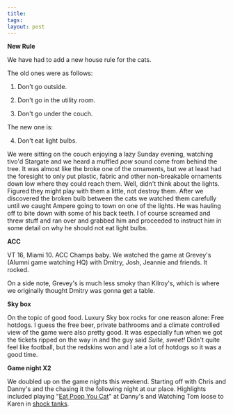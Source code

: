 ```yaml
---
title: 
tags: 
layout: post
---
```

**New Rule**



We have had to add a new house rule for the cats.



The old ones were as follows:

1) Don't go outside.

2) Don't go in the utility room.

3) Don't go under the couch.



The new one is:

4) Don't eat light bulbs.



We were sitting on the couch enjoying a lazy Sunday evening, watching tivo'd Stargate and we heard a muffled _pow_ sound come from behind the tree.  It was almost like the broke one of the ornaments, but we at least had the foresight to only put plastic, fabric and other non-breakable ornaments down low where they could reach them.  Well, didn't think about the lights. Figured they might play with them a little, not destroy them. After we discovered the broken bulb between the cats we watched them carefully until we caught Ampere going to town on one of the lights.  He was hauling off to bite down with some of his back teeth.  I of course screamed and threw stuff and ran over and grabbed him and proceeded to instruct him in some detail on why he should not eat light bulbs. 



**ACC**



VT 16, Miami 10.  ACC Champs baby.  We watched the game at Grevey's (Alumni game watching HQ) with Dmitry, Josh, Jeannie and friends.  It rocked. 



On a side note, Grevey's is much less smoky than Kilroy's, which is where we originally thought Dmitry was gonna get a table.





**Sky box**



On the topic of good food.  Luxury Sky box rocks for one reason alone: Free hotdogs.  I guess the free beer, private bathrooms and a climate controlled view of the game were also pretty good.  It was especially fun when we got the tickets ripped on the way in and the guy said _Suite, sweet!_  Didn't quite feel like football, but the redskins won and I ate a lot of hotdogs so it was a good time.



**Game night X2**



We doubled up on the game nights this weekend.  Starting off with Chris and Danny's and the chasing it the following night at our place.  Highlights included playing "<a href="http://skytek.yi.org/eatpoopyoucat/">Eat Poop You Cat</a>" at Danny's and Watching Tom loose to Karen in <a href="http://www.shockingfun.com/product/SHOCKTANK">shock tanks</a>.


